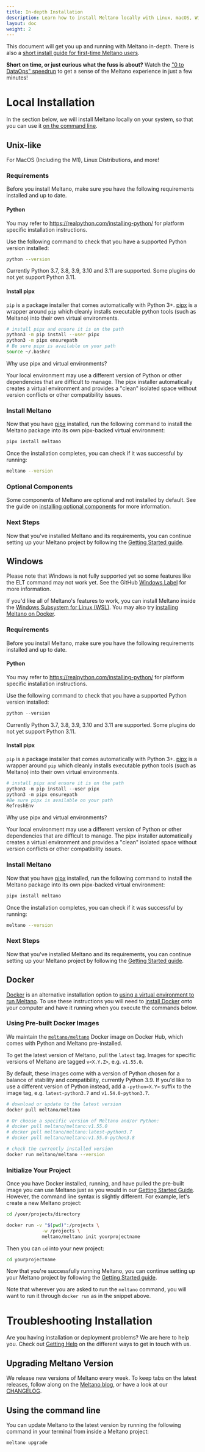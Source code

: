 ```yaml
---
title: In-depth Installation
description: Learn how to install Meltano locally with Linux, macOS, Windows, or Docker.
layout: doc
weight: 2
---
```


This document will get you up and running with Meltano in-depth. There is also a [short install guide for first-time Meltano users](/getting-started/installation).

<div class="notification is-success">
    <p><strong>Short on time, or just curious what the fuss is about?</strong> Watch the <a href="https://www.youtube.com/watch?v=sL3RvXZOTvE">"0 to DataOps" speedrun</a> to get a sense of the Meltano experience in just a few minutes!</p>
</div>

# Local Installation

In the section below, we will install Meltano locally on your system, so that you can use it [on the command line](/reference/command-line-interface).

## Unix-like

For MacOS (Including the M1), Linux Distributions, and more!

### Requirements

Before you install Meltano, make sure you have the following requirements installed and up to date.

#### Python

<div class="notification is-info">
  <p>You may refer to <a href="https://realpython.com/installing-python/">https://realpython.com/installing-python/</a> for platform specific installation instructions.</p>
</div>

Use the following command to check that you have a supported Python version installed:

```bash
python --version
```

Currently Python 3.7, 3.8, 3.9, 3.10 and 3.11 are supported. Some plugins do not yet support Python 3.11.

#### Install pipx

`pip` is a package installer that comes automatically with Python 3+.
[pipx](https://pypa.github.io/pipx/) is a wrapper around `pip` which cleanly installs executable python tools (such as Meltano) into their own virtual environments.

```bash
# install pipx and ensure it is on the path
python3 -m pip install --user pipx
python3 -m pipx ensurepath
# Be sure pipx is available on your path
source ~/.bashrc
```

<div class="notification is-info">
  <p>Why use pipx and virtual environments?</p>
  <p>Your local environment may use a different version of Python or other dependencies that are
difficult to manage. The pipx installer automatically creates a virtual environment and provides a
"clean" isolated space without version conflicts or other compatibility issues.</p>
</div>

### Install Meltano

Now that you have [pipx](https://pypa.github.io/pipx/) installed, run the following command to install the Meltano package into its
own pipx-backed virtual environment:

```bash
pipx install meltano
```

Once the installation completes, you can check if it was successful by running:

```bash
meltano --version
```

### Optional Components

Some components of Meltano are optional and not installed by default. See the guide on [installing optional components](/guide/advanced-topics#installing-optional-components) for more information.

### Next Steps

Now that you've installed Meltano and its requirements, you can continue setting up your Meltano project by following the [Getting Started guide](/getting-started#create-your-meltano-project).

## Windows

Please note that Windows is not fully supported yet so some features like the ELT command may not work yet.
See the GitHub [Windows Label](https://github.com/meltano/meltano/labels/Windows) for more information.

If you'd like all of Meltano's features to work, you can install Meltano inside the [Windows Subsystem for Linux (WSL)](https://docs.microsoft.com/en-us/windows/wsl/about).
You may also try [installing Meltano on Docker](#installing-on-docker).

### Requirements

Before you install Meltano, make sure you have the following requirements installed and up to date.

#### Python

<div class="notification is-info">
  <p>You may refer to <a href="https://realpython.com/installing-python/">https://realpython.com/installing-python/</a> for platform specific installation instructions.</p>
</div>

Use the following command to check that you have a supported Python version installed:

```powershell
python --version
```

Currently Python 3.7, 3.8, 3.9, 3.10 and 3.11 are supported. Some plugins do not yet support Python 3.11.

#### Install pipx

`pip` is a package installer that comes automatically with Python 3+.
[pipx](https://pipxproject.github.io/pipx/) is a wrapper around `pip` which cleanly installs executable python tools (such as Meltano) into their own virtual environments.


```powershell
# install pipx and ensure it is on the path
python3 -m pip install --user pipx
python3 -m pipx ensurepath
#Be sure pipx is available on your path
RefreshEnv
```

<div class="notification is-info">
  <p>Why use pipx and virtual environments?</p>
  <p>Your local environment may use a different version of Python or other dependencies that are
difficult to manage. The pipx installer automatically creates a virtual environment and provides a
"clean" isolated space without version conflicts or other compatibility issues.</p>
</div>

### Install Meltano

Now that you have [pipx](https://pipxproject.github.io/pipx) installed, run the following command to install the Meltano package into its
own pipx-backed virtual environment:

```bash
pipx install meltano
```

Once the installation completes, you can check if it was successful by running:

```bash
meltano --version
```

### Next Steps

Now that you've installed Meltano and its requirements, you can continue setting up your Meltano project by following the [Getting Started guide](/getting-started#create-your-meltano-project).

## Docker

[Docker](https://www.docker.com/) is an alternative installation option to [using a virtual environment to run Meltano](#virtual-environment). To use these instructions you will need to [install Docker](https://docs.docker.com/install/) onto your computer and have it running when you execute the commands below.

### Using Pre-built Docker Images

We maintain the [`meltano/meltano`](https://hub.docker.com/r/meltano/meltano) Docker image on Docker Hub, which comes with Python and Meltano pre-installed.

To get the latest version of Meltano, pull the `latest` tag. Images for specific versions of Meltano are tagged `v<X.Y.Z>`, e.g. `v1.55.0`.

By default, these images come with a version of Python chosen for a balance of stability and compatibility, currently Python 3.9.
If you'd like to use a different version of Python instead, add a `-python<X.Y>` suffix to the image tag, e.g. `latest-python3.7` and `v1.54.0-python3.7`.

```bash
# download or update to the latest version
docker pull meltano/meltano

# Or choose a specific version of Meltano and/or Python:
# docker pull meltano/meltano:v1.55.0
# docker pull meltano/meltano:latest-python3.7
# docker pull meltano/meltano:v1.55.0-python3.8

# check the currently installed version
docker run meltano/meltano --version
```

### Initialize Your Project

Once you have Docker installed, running, and have pulled the pre-built image you can use Meltano just as you would in our [Getting Started Guide](/getting-started). However, the command line syntax is slightly different. For example, let's create a new Meltano project:

```bash
cd /your/projects/directory

docker run -v "$(pwd)":/projects \
             -w /projects \
             meltano/meltano init yourprojectname
```

Then you can `cd` into your new project:

```bash
cd yourprojectname
```

Now that you're successfully running Meltano, you can continue setting up your Meltano project by following the [Getting Started guide](/getting-started).

Note that wherever you are asked to run the `meltano` command, you will want to run it through `docker run` as in the snippet above.


# Troubleshooting Installation

<div class="notification is-info">
  <p>Are you having installation or deployment problems? We are here to help you. Check out <a href="/#get-help">Getting Help</a> on the different ways to get in touch with us.</p>
</div>

## Upgrading Meltano Version

We release new versions of Meltano every week. To keep tabs on the latest releases, follow along on the [Meltano blog](https://meltano.com/blog/), or have a look at our [CHANGELOG](https://github.com/meltano/meltano/blob/main/CHANGELOG.md).

## Using the command line

You can update Meltano to the latest version by running the following command in your terminal from inside a Meltano project:

```
meltano upgrade
```
